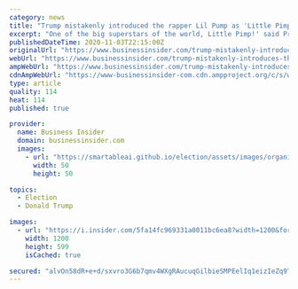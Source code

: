 ```yaml
---
category: news
title: "Trump mistakenly introduced the rapper Lil Pump as 'Little Pimp' at his final campaign rally"
excerpt: "One of the big superstars of the world, Little Pimp!' said President Trump as he introduced the rapper Lil Pump."
publishedDateTime: 2020-11-03T22:15:00Z
originalUrl: "https://www.businessinsider.com/trump-mistakenly-introduces-the-rapper-lil-pump-as-little-pimp-2020-11"
webUrl: "https://www.businessinsider.com/trump-mistakenly-introduces-the-rapper-lil-pump-as-little-pimp-2020-11"
ampWebUrl: "https://www.businessinsider.com/trump-mistakenly-introduces-the-rapper-lil-pump-as-little-pimp-2020-11?amp"
cdnAmpWebUrl: "https://www-businessinsider-com.cdn.ampproject.org/c/s/www.businessinsider.com/trump-mistakenly-introduces-the-rapper-lil-pump-as-little-pimp-2020-11?amp"
type: article
quality: 114
heat: 114
published: true

provider:
  name: Business Insider
  domain: businessinsider.com
  images:
    - url: "https://smartableai.github.io/election/assets/images/organizations/businessinsider.com-50x50.jpg"
      width: 50
      height: 50

topics:
  - Election
  - Donald Trump

images:
  - url: "https://i.insider.com/5fa14fc969331a0011bc6ea8?width=1200&format=jpeg"
    width: 1200
    height: 599
    isCached: true

secured: "alvOn58dR+e+d/sxvro3G6b7qmv4WXgRAucuqGilbieSMPEelIq1eizIeZq9TDnYrKw3+ErTH4nX1BPzcGrB3hgwtAojYh6CV7z4jWSIn3Qrtaqj4euwp/YaHnioJwWwsJkLCmOgtaVkXbCrJa8Nc6cUQLV5/bIqWXzQSyDKgHXpl8ljOr5pHX2JjUt0CRcBaj9Pdp8USLzkmK3xjHqJyQrKkTVGdhZAqTIyZA/Wse6BmTelnMCBrs1mEK85t1vHHU1YjIjmTgFn16EP/ILgE/0yJgyHLb1MnP/mPcxC6tb8C9FRGw03kA9zm3n1boRIYSsElrI5YAMVqRR++8zN4iT/qs3/9MzQGfKIfopa1AY=;Scf9jDl2AjecvRfkdu/cLQ=="
---
```


